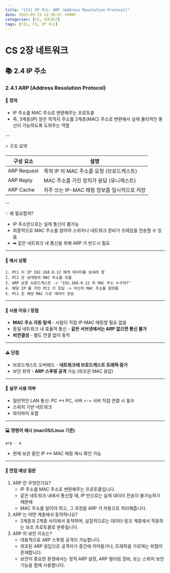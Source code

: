 ```yaml
---
title: "[CS] IP 주소: ARP (Address Resolution Protocol)"
date: 2025-05-15 12:38:57 +0900
categories: [CS, 네트워크]
tags: [TIL, CS, IP 주소]
---
```

# CS 2장 네트워크
## 📚 2.4 IP 주소

### 2.4.1 ARP (Address Resolution Protocol)

#### 📘 정의
- IP 주소를 MAC 주소로 변환해주는 프로토콜
- 즉, 3계층(IP) 받은 목적지 주소를 2계층(MAC) 주소로 변환해서 실제 물리적인 통신이 가능하도록 도와주는 역할

--

⭐️ 구조 요약

| 구성 요소       | 설명                           |
|-------------|------------------------------|
| ARP Request | 목적 IP 의 MAC 주소를 요청 (브로드캐스트)  |
| ARP Reply   | MAC 주소를 가진 장치가 응답 (유니캐스트)    |
| ARP Cache   | 자주 쓰는 IP-MAC 매핑 정보를 일시적으로 저장 |

--

💡 왜 필요할까?
- IP 주소만으로는 실제 통신이 불가능
- 최종적으로 MAC 주소를 알아야 스위치나 네트워크 장비가 프레임을 전송할 수 있음
- ➡︎ 같은 네트워크 내 통신을 위해 ARP 가 반드시 필요

---

#### 📌 예시 상황
```plaintext
1. PC1 이 IP 192.168.0.12 에게 데이터를 보내려 함
2. PC1 은 상대방의 MAC 주소를 모름
3. ARP 요청 브로드캐스트 -> "192.168.0.12 의 MAC 주소 누구야?"
4. 해당 IP 를 가진 PC2 가 응답 -> 자신의 MAC 주소를 알려줌
5. PC1 은 해당 MAC 으로 데이터 전송
```

---

#### 🎯 사용 이유 / 장점
- **MAC 주소 자동 탐색** - 사람이 직접 IP-MAC 매핑할 필요 없음
- 동일 네트워크 내 효율적 통신 - **같은 서브넷에서는 ARP 없으면 통신 불가**
- **비연결성** - 별도 연결 없이 동작 

---

#### ⚠️ 단점
- 브로드캐스트 오버헤드 - **네트워크에 브로드캐스트 트래픽 증가**
- 보안 취약 - **ARP 스푸핑 공격** 가능 (위조된 MAC 응답)

---

#### 🏢 실무 사용 여부
- 일반적인 LAN 통신: PC <-> PC, 서버 <-> 서버 직접 연결 시 필수
- 스위치 기반 네트워크
- 와이파이 포함

---

#### 💻 명령어 예시 (macOS/Linux 기준)
```bash
arp - a
```
- 현재 보관 중인 IP <-> MAC 매핑 캐시 확인 가능

---

#### 🎤 면접 예상 질문
1. ARP 란 무엇인가요?
   - IP 주소를 MAC 주소로 변환해주는 프로토콜입니다.
   - 같은 네트워크 내에서 통신할 때, IP 만으로는 실제 데이터 전송이 불가능하기 때문에
   - MAC 주소를 알아야 하고, 그 과정을 ARP 가 자동으로 처리해줍니다.
2. ARP 는 어떤 계층에서 동작하나요?
   - 3계층과 2계층 사이에서 동작하며, 실질적으로는 데이터 링크 계층에서 작동하는 보조 프로토콜로 분류됩니다.
3. ARP 의 보안 이슈는?
   - 대표적으로 ARP 스푸핑 공격이 가능합니다.
   - 위조된 ARP 응답으로 공격자가 중간에 끼어들거나, 트래픽을 가로채는 위협이 존재합니다.
   - 보안이 중요한 환경에서는 정적 ARP 설정, ARP 필터링 장비, 또는 스위치 보안 기능을 함께 사용합니다.
